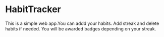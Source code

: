 # HabitTracker
This is a simple web app.You can addd your habits.
Add streak and delete habits if needed.
You will be awarded badges depending on your streak. 
